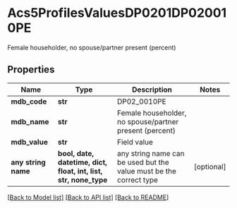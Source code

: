 # Acs5ProfilesValuesDP0201DP020010PE

Female householder, no spouse/partner present (percent)

## Properties
Name | Type | Description | Notes
------------ | ------------- | ------------- | -------------
**mdb_code** | **str** | DP02_0010PE | 
**mdb_name** | **str** | Female householder, no spouse/partner present (percent) | 
**mdb_value** | **str** | Field value | 
**any string name** | **bool, date, datetime, dict, float, int, list, str, none_type** | any string name can be used but the value must be the correct type | [optional]

[[Back to Model list]](../README.md#documentation-for-models) [[Back to API list]](../README.md#documentation-for-api-endpoints) [[Back to README]](../README.md)


